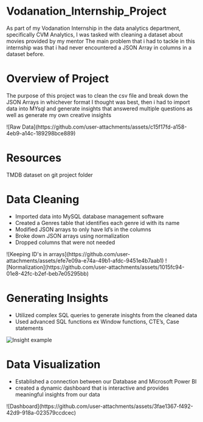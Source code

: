 # Vodanation_Internship_Project
As part of my Vodanation Internship in the data analytics department, specifically CVM Analytics, I was tasked with cleaning a dataset about movies provided by my mentor
The main problem that i had to tackle in this internship was that i had never encountered a JSON Array in columns in a dataset before.

<h1>Overview of Project</h1>
<p>The purpose of this project was to clean the csv file and break down the JSON Arrays in whichever format I thought was best, then i had to import data into MYsql and generate insights that answered multiple questions as well as generate my own creative insights</p>
![Raw Data](https://github.com/user-attachments/assets/c15f17fd-a158-4eb9-a14c-189298bce889)


<h1>Resources</h1>
TMDB dataset on git project folder

<h1>Data Cleaning</h1>
<ul>
<li>Imported data into MySQL database management software </li>
<li>Created a Genres table that identifies each genre id with its name</li>
<li>Modified JSON arrays to only have Id’s in the columns</li>
<li>Broke down JSON arrays using normalization</li>
<li>Dropped columns that were not needed</li>
</ul>
![Keeping ID's in arrays](https://github.com/user-attachments/assets/efe7e09a-e74a-49b1-afdc-9451e4b7aab1)
![Normalization](https://github.com/user-attachments/assets/1015fc94-01e8-42fc-b2ef-beb7e05295bb)

<h1>Generating Insights</h1>
<ul>
<li>Utilized complex SQL queries to generate inisghts from the cleaned data</li>
<li>Used advanced SQL functions ex Window functions, CTE’s, Case statements </li>
</ul>

![Insight example](https://github.com/user-attachments/assets/272ee5ac-e8c8-4c34-9c62-583bbc8ab37a)


<h1>Data Visualization</h1>
<ul>
<li>Established a connection between our Database and Microsoft Power BI</li>
<li>created a dynamic dashboard that is interactive and provides meaningful insights from our data   </li>
</ul>
![Dashboard](https://github.com/user-attachments/assets/3fae1367-f492-42d9-918a-023579ccdcec)







